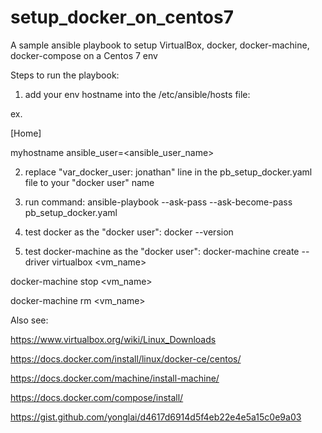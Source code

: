 # setup_docker_on_centos7
A sample ansible playbook to setup VirtualBox, docker, docker-machine, docker-compose on a Centos 7 env

Steps to run the playbook:
1. add your env hostname into the /etc/ansible/hosts file:

ex.

[Home]

myhostname ansible_user=<ansible_user_name>


2. replace "var_docker_user: jonathan" line in the pb_setup_docker.yaml file to your "docker user" name

3. run command:
ansible-playbook --ask-pass --ask-become-pass pb_setup_docker.yaml

4. test docker as the "docker user":
docker --version

5. test docker-machine as the "docker user":
docker-machine create --driver virtualbox <vm_name>

docker-machine stop  <vm_name>

docker-machine rm  <vm_name>


Also see:

https://www.virtualbox.org/wiki/Linux_Downloads

https://docs.docker.com/install/linux/docker-ce/centos/

https://docs.docker.com/machine/install-machine/

https://docs.docker.com/compose/install/

https://gist.github.com/yonglai/d4617d6914d5f4eb22e4e5a15c0e9a03


